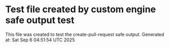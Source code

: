 # Test file created by custom engine safe output test
This file was created to test the create-pull-request safe output.
Generated at: Sat Sep  6 04:51:54 UTC 2025
